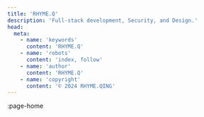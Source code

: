 ```yaml
---
title: 'RHYME.Q'
description: 'Full-stack development, Security, and Design.'
head:
  meta:
    - name: 'keywords'
      content: 'RHYME.Q'
    - name: 'robots'
      content: 'index, follow'
    - name: 'author'
      content: 'RHYME.Q'
    - name: 'copyright'
      content: '© 2024 RHYME.QING'
---
```


:page-home